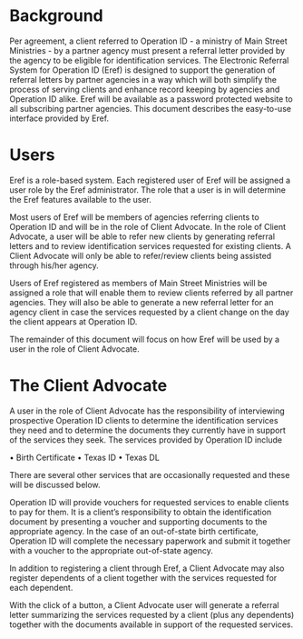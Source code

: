 # Background
Per agreement, a client referred to Operation ID - a ministry of Main Street Ministries - by a partner agency must present a referral letter provided by the agency to be eligible for identification services. The Electronic Referral System for Operation ID (Eref) is designed to support the generation of referral letters by partner agencies in a way which will both simplify the process of serving clients and enhance record keeping by agencies and Operation ID alike. Eref will be available as a password protected website to all subscribing partner agencies. This document describes the easy-to-use interface provided by Eref.

# Users
Eref is a role-based system. Each registered user of Eref will be assigned a user role by the Eref administrator. The role that a user is in will determine the Eref features available to the user.

Most users of Eref will be members of agencies referring clients to Operation ID and will be in the role of Client Advocate. In the role of Client Advocate, a user will be able to refer new clients by generating referral letters and to review identification services requested for existing clients. A Client Advocate will only be able to refer/review clients being assisted through his/her agency.

Users of Eref registered as members of Main Street Ministries will be assigned a role that will enable them to review clients referred by all partner agencies. They will also be able to generate a new referral letter for an agency client in case the services requested by a client change on the day the client appears at Operation ID.

The remainder of this document will focus on how Eref will be used by a user in the role of Client Advocate.

# The Client Advocate
A user in the role of Client Advocate has the responsibility of interviewing prospective Operation ID clients to determine the identification services they need and to determine the documents they currently have in support of the services they seek.
The services provided by Operation ID include

•	Birth Certificate
•	Texas ID
•	Texas DL

There are several other services that are occasionally requested and these will be discussed below.

Operation ID will provide vouchers for requested services to enable clients to pay for them. It is a client’s responsibility to obtain the identification document by presenting a voucher and supporting documents to the appropriate agency. In the case of an out-of-state birth certificate, Operation ID will complete the necessary paperwork and submit it together with a voucher to the appropriate out-of-state agency.

In addition to registering a client through Eref, a Client Advocate may also register dependents of a client together with the services requested for each dependent.

With the click of a button, a Client Advocate user will generate a referral letter summarizing the services requested by a client (plus any dependents) together with the documents available in support of the requested services. 
